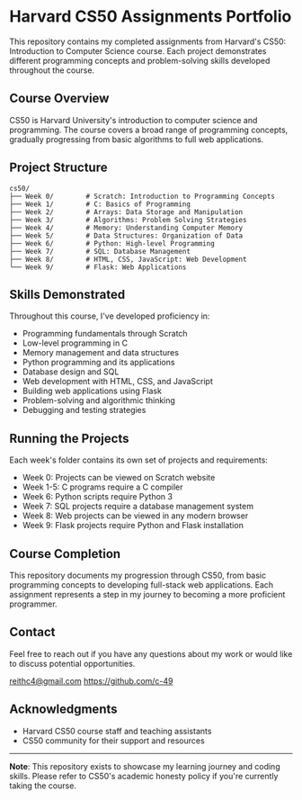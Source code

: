 # Harvard CS50 Assignments Portfolio

This repository contains my completed assignments from Harvard's CS50: Introduction to Computer Science course. Each project demonstrates different programming concepts and problem-solving skills developed throughout the course.

## Course Overview

CS50 is Harvard University's introduction to computer science and programming. The course covers a broad range of programming concepts, gradually progressing from basic algorithms to full web applications.

## Project Structure

```
cs50/
├── Week 0/        # Scratch: Introduction to Programming Concepts
├── Week 1/        # C: Basics of Programming
├── Week 2/        # Arrays: Data Storage and Manipulation
├── Week 3/        # Algorithms: Problem Solving Strategies
├── Week 4/        # Memory: Understanding Computer Memory
├── Week 5/        # Data Structures: Organization of Data
├── Week 6/        # Python: High-level Programming
├── Week 7/        # SQL: Database Management
├── Week 8/        # HTML, CSS, JavaScript: Web Development
└── Week 9/        # Flask: Web Applications
```

## Skills Demonstrated

Throughout this course, I've developed proficiency in:
- Programming fundamentals through Scratch
- Low-level programming in C
- Memory management and data structures
- Python programming and its applications
- Database design and SQL
- Web development with HTML, CSS, and JavaScript
- Building web applications using Flask
- Problem-solving and algorithmic thinking
- Debugging and testing strategies

## Running the Projects

Each week's folder contains its own set of projects and requirements:
- Week 0: Projects can be viewed on Scratch website
- Week 1-5: C programs require a C compiler
- Week 6: Python scripts require Python 3
- Week 7: SQL projects require a database management system
- Week 8: Web projects can be viewed in any modern browser
- Week 9: Flask projects require Python and Flask installation

## Course Completion

This repository documents my progression through CS50, from basic programming concepts to developing full-stack web applications. Each assignment represents a step in my journey to becoming a more proficient programmer.

## Contact

Feel free to reach out if you have any questions about my work or would like to discuss potential opportunities.

reithc4@gmail.com
https://github.com/c-49

## Acknowledgments

- Harvard CS50 course staff and teaching assistants
- CS50 community for their support and resources

---
**Note**: This repository exists to showcase my learning journey and coding skills. Please refer to CS50's academic honesty policy if you're currently taking the course.
